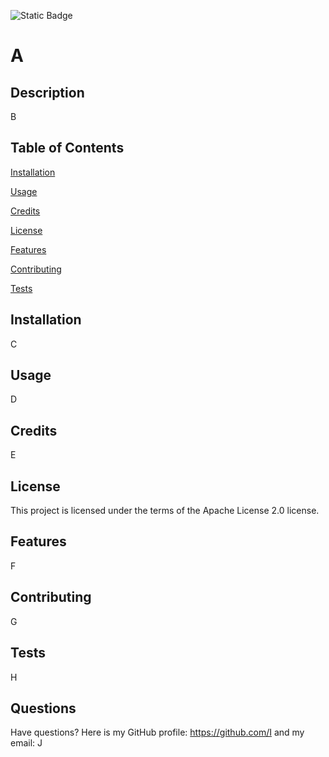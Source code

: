 ![Static Badge](https://img.shields.io/badge/License-Apache%20License%202.0-blue)
# A
## Description
B
## Table of Contents
[Installation](#installation)

[Usage](#usage)

[Credits](#credits)

[License](#license)

[Features](#features)

[Contributing](#contributing)

[Tests](#tests)

## Installation
C
## Usage
D
## Credits
E
## License
This project is licensed under the terms of the Apache License 2.0 license.
## Features
F
## Contributing
G
## Tests
H
## Questions
Have questions? Here is my GitHub profile: https://github.com/I and my email: J